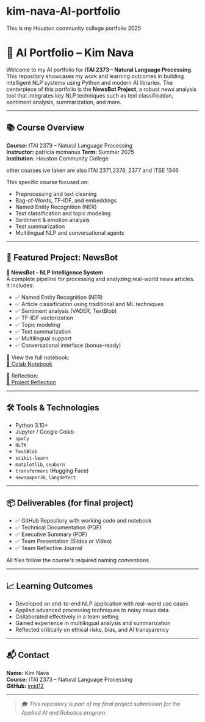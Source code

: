 # kim-nava-AI-portfolio
This is my Houston community college portfolio 2025
# 🧠 AI Portfolio – Kim Nava

Welcome to my AI portfolio for **ITAI 2373 – Natural Language Processing**. This repository showcases my work and learning outcomes in building intelligent NLP systems using Python and modern AI libraries. The centerpiece of this portfolio is the **NewsBot Project**, a robust news analysis tool that integrates key NLP techniques such as text classification, sentiment analysis, summarization, and more.

---

## 📚 Course Overview

**Course:** ITAI 2373 – Natural Language Processing  
**Instructor:** patricia mcmanus 
**Term:** Summer 2025  
**Institution:** Houston Community College

other courses ive taken are also ITAI 2371,2376, 2377 and ITSE 1346 

This specific course focused on:
- Preprocessing and text cleaning
- Bag-of-Words, TF-IDF, and embeddings
- Named Entity Recognition (NER)
- Text classification and topic modeling
- Sentiment & emotion analysis
- Text summarization
- Multilingual NLP and conversational agents

---

## 🚀 Featured Project: NewsBot

**📰 NewsBot – NLP Intelligence System**  
A complete pipeline for processing and analyzing real-world news articles. It includes:
- ✅ Named Entity Recognition (NER)
- ✅ Article classification using traditional and ML techniques
- ✅ Sentiment analysis (VADER, TextBlob)
- ✅ TF-IDF vectorization
- ✅ Topic modeling
- ✅ Text summarization
- ✅ Multilingual support
- ✅ Conversational interface (bonus-ready)

📁 View the full notebook:  
[🔗 Colab Notebook](https://colab.research.google.com/github/imid12/miniature-eureka-Group5/blob/main/ITAI2373-NewsBot-Midterm/KimberlyNavarrete/notebooks/Midterm_NewsBot_Intelligence_System_Group_5_KimberlyNavarrete_ITAI2373.ipynb)

📄 Reflection:  
[🔗 Project Reflection](https://github.com/imid12/miniature-eureka-Group5/blob/main/ITAI2373-NewsBot-Midterm/KimberlyNavarrete/Reflection)

---

## 🛠️ Tools & Technologies

- Python 3.10+
- Jupyter / Google Colab
- `spaCy`
- `NLTK`
- `TextBlob`
- `scikit-learn`
- `matplotlib`, `seaborn`
- `transformers` (Hugging Face)
- `newspaper3k`, `langdetect`

---

## 📦 Deliverables (for final project)

- ✅ GitHub Repository with working code and notebook
- ✅ Technical Documentation (PDF)
- ✅ Executive Summary (PDF)
- ✅ Team Presentation (Slides or Video)
- ✅ Team Reflective Journal

All files follow the course's required naming conventions.

---

## 📈 Learning Outcomes

- Developed an end-to-end NLP application with real-world use cases  
- Applied advanced processing techniques to noisy news data  
- Collaborated effectively in a team setting  
- Gained experience in multilingual analysis and summarization  
- Reflected critically on ethical risks, bias, and AI transparency

---

## 📬 Contact

**Name:** Kim Nava  
**Course:** ITAI 2373 – Natural Language Processing  
**GitHub:** [imid12](https://github.com/imid12)

---

> 🎓 *This repository is part of my final project submission for the Applied AI and Robotics program.*
